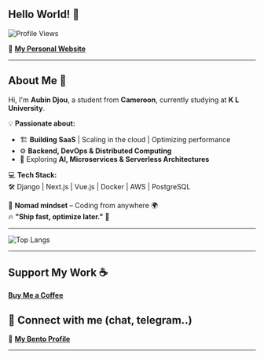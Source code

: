 
## **Hello World!** 👋  
![Profile Views](https://komarev.com/ghpvc/?username=acelest&color=green)  

🔗 [**My Personal Website**](https://acelestdev.vercel.app)  

---

## **About Me** 🚀  
Hi, I'm **Aubin Djou**, a student from **Cameroon**, currently studying at **K L University**.  

💡 **Passionate about:**  
- 🏗 **Building SaaS** | Scaling in the cloud | Optimizing performance  
- ⚙️ **Backend, DevOps & Distributed Computing**  
- 🤖 Exploring **AI, Microservices & Serverless Architectures**  

💻 **Tech Stack:**  
🛠 Django | Next.js | Vue.js | Docker | AWS | PostgreSQL  

📍 **Nomad mindset** – Coding from anywhere 🌍  
🔥 **"Ship fast, optimize later."** 🚀  

---

![Top Langs](https://github-readme-stats.vercel.app/api/top-langs/?username=acelest&layout=compact&theme=radical)  

---

## **Support My Work** ☕  
[**Buy Me a Coffee**](https://buymeacoffee.com/acelestcode)  

## **🔗 Connect with me (chat, telegram..)**  
📌 [**My Bento Profile**](https://bento.me/aubindjou)  

---

